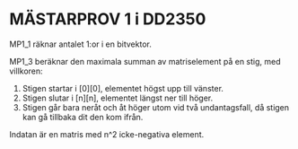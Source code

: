 # MÄSTARPROV 1 i DD2350

MP1_1 räknar antalet 1:or i en bitvektor.

MP1_3 beräknar den maximala summan av matriselement på en stig, med villkoren:
1. Stigen startar i [0][0], elementet högst upp till vänster.
2. Stigen slutar i [n][n], elementet längst ner till höger.
3. Stigen går bara neråt och åt höger utom vid två undantagsfall, då stigen kan gå tillbaka dit den kom ifrån.

Indatan är en matris med n^2 icke-negativa element.



